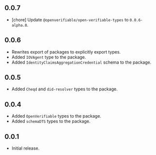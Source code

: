
## 0.0.7

- [chore] Update `@openverifiable/open-verifiable-types` to `0.0.6-alpha.8`.

## 0.0.6

- Rewrites export of packages to explicitly export types.
- Added `IOVAgent` type to the package.
- Added `IdentityClaimsAggregationCredential` schema to the package.

## 0.0.5

- Added `Cheqd` and `did-resolver` types to the package.

## 0.0.4

- Added `OpenVerifiable` types to the package.
- Added `schemaDTS` types to the package.

## 0.0.1

- Initial release.
